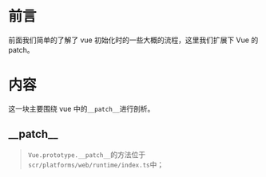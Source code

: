 # 前言

前面我们简单的了解了 vue 初始化时的一些大概的流程，这里我们扩展下 Vue 的 patch。

# 内容

这一块主要围绕 vue 中的`__patch__`进行剖析。

## \_\_patch\_\_

> `Vue.prototype.__patch__`的方法位于`scr/platforms/web/runtime/index.ts`中；
